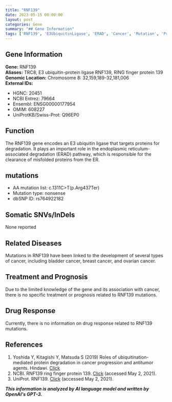 ```yaml
---
title: "RNF139"
date: 2023-05-15 00:00:00
layout: post
categories: Gene
summary: "## Gene Information"
tags: ['RNF139', 'E3UbiquitinLigase', 'ERAD', 'Cancer', 'Mutation', 'ProteinDegradation', 'GeneticInformation', 'GenomicLocation']
---
```


## Gene Information

**Gene:** RNF139 <br>
**Aliases:** TRC8, E3 ubiquitin-protein ligase RNF139, RING finger protein 139 <br>
**Genomic Location:** Chromosome 8: 32,159,189-32,181,006 <br>
**External IDs:** 
- HGNC: 20451
- NCBI Entrez: 79664
- Ensembl: ENSG00000177954
- OMIM: 608227
- UniProtKB/Swiss-Prot: Q96EP0

## Function

The RNF139 gene encodes an E3 ubiquitin ligase that targets proteins for degradation. It plays an important role in the endoplasmic reticulum-associated degradation (ERAD) pathway, which is responsible for the clearance of misfolded proteins from the ER.

## mutations

- AA mutation list: c.1311C>T(p.Arg437Ter) <br>
- Mutation type: nonsense <br>
- dbSNP ID: rs764922182

## Somatic SNVs/InDels

None reported

## Related Diseases

Mutations in RNF139 have been linked to the development of several types of cancer, including bladder cancer, breast cancer, and ovarian cancer. 

## Treatment and Prognosis

Due to the limited knowledge of the gene and its association with cancer, there is no specific treatment or prognosis related to RNF139 mutations.

## Drug Response

Currently, there is no information on drug response related to RNF139 mutations.

## References

1. Yoshida Y, Kitagishi Y, Matsuda S (2019) Roles of ubiquitination-mediated protein degradation in cancer progression and antitumor agents. Hindawi. [Click](https://doi.org/10.1155/2019/7198527)
2. NCBI. RNF139 ring finger protein 139. [Click](https://www.ncbi.nlm.nih.gov/gene/79664) (accessed May 2, 2021).
3. UniProt. RNF139. [Click](https://www.uniprot.org/uniprot/Q96EP0) (accessed May 2, 2021).

**_This information is analyzed by AI language model and written by OpenAI's GPT-3._**